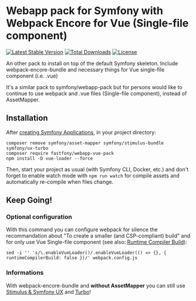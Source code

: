 # Webapp pack for Symfony with Webpack Encore for Vue (Single-file component)

[![Latest Stable Version](https://poser.pugx.org/fastfony/webapp-vue-pack/v/stable)](https://packagist.org/packages/fastfony/webapp-vue-pack) [![Total Downloads](https://poser.pugx.org/fastfony/webapp-vue-pack/downloads)](https://packagist.org/packages/fastfony/webapp-vue-pack) [![License](https://poser.pugx.org/fastfony/webapp-vue-pack/license)](https://packagist.org/packages/fastfony/webapp-vue-pack)

An other pack to install on top of the default Symfony skeleton. Include webpack-encore-bundle and necessary things for Vue single-file component (i.e. .vue)

It's a similar pack to symfony/webapp-pack but for persons would like to continue to use webpack and .vue files (Single-file component), instead of AssetMapper.

## Installation

After [creating Symfony Applications](https://symfony.com/doc/current/setup.html#creating-symfony-applications), in your project directory:

```
composer remove symfony/asset-mapper symfony/stimulus-bundle symfony/ux-turbo
composer require fastfony/webapp-vue-pack
npm install -D vue-loader --force

```

Then, start your project as usual (with Symfony CLI, Docker, etc.) and don't forget to enable watch mode with ```npm run watch``` for compile assets and automatically re-compile when files change.

## Keep Going!

### Optional configuration

With this command you can configure webpack for silence the recommandation about "To create a smaller (and CSP-compliant) build" and for only use Vue Single-file component (see also: [Runtime Compiler Build](https://symfony.com/doc/current/frontend/encore/vuejs.html#runtime-compiler-build)):

```
sed -i '' 's/\.enableVueLoader()/.enableVueLoader(() => {}, { runtimeCompilerBuild: false })/' webpack.config.js
```

### Informations

With webpack-encore-bundle and **without AssetMapper** you can still use [Stimulus & Symfony UX](https://symfony.com/doc/current/frontend/encore/simple-example.html#stimulus-symfony-ux) and [Turbo](https://symfony.com/doc/current/frontend/encore/simple-example.html#turbo-lightning-fast-single-page-application-experience)!
